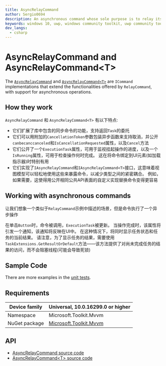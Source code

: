 ```yaml
---
title: AsyncRelayCommand
author: Sergio0694
description: An asynchronous command whose sole purpose is to relay its functionality to other objects by invoking delegates
keywords: windows 10, uwp, windows community toolkit, uwp community toolkit, uwp toolkit, mvvm, componentmodel, property changed, notification, binding, command, delegate, net core, net standard
dev_langs:
  - csharp
---
```


# AsyncRelayCommand and AsyncRelayCommand&lt;T>

The [`AsyncRelayCommand`](https://docs.microsoft.com/dotnet/api/microsoft.toolkit.mvvm.input.AsyncRelayCommand) and [`AsyncRelayCommand<T>`](https://docs.microsoft.com/dotnet/api/microsoft.toolkit.mvvm.input.AsyncRelayCommand-1) are `ICommand` implementations that extend the functionalities offered by `RelayCommand`, with support for asynchronous operations.

## How they work

`AsyncRelayCommand` 和 `AsyncRelayCommand<T>` 有以下特点:

- 它们扩展了库中包含的同步命令的功能，支持返回`Task`的委托
- 它们可以用附加的`CancellationToken`参数包装异步函数来支持取消，并公开`canbecanccanceled`和`IsCancellationRequested`属性，以及`Cancel`方法
- 它们公开了一个`ExecutionTask`属性，可用于监视挂起操作的进度，以及一个`IsRunning`属性，可用于检查操作何时完成。 这在将命令绑定到UI元素(如加载指示器)时特别有用
- 它们实现了`IAsyncRelayCommand`和`IAsyncRelayCommand<T>`接口，这意味着视图模型可以轻松地使用这些来暴露命令，以减少类型之间的紧密耦合。 例如，如果需要，这使得用公开相同公共API表面的自定义实现替换命令变得更容易

## Working with asynchronous commands

让我们想象一个类似于`RelayCommand`示例中描述的场景，但是命令执行了一个异步操作

在单击`Button`时，命令被调用，`ExecutionTask`被更新。 当操作完成时，该属性将引发一个通知，该通知将反映在UI中。 在这种情况下，将同时显示任务状态和任务的当前结果。 请注意，为了显示任务的结果，需要使用`TaskExtensions.GetResultOrDefault`方法——该方法提供了对尚未完成任务的结果的访问，而不会阻塞线程(可能会导致死锁)

## Sample Code

There are more examples in the [unit tests](https://github.com/Microsoft/WindowsCommunityToolkit//blob/master/UnitTests/UnitTests.Shared/Mvvm).

## Requirements

| Device family | Universal, 10.0.16299.0 or higher |
| --- | --- |
| Namespace | Microsoft.Toolkit.Mvvm |
| NuGet package | [Microsoft.Toolkit.Mvvm](https://www.nuget.org/packages/Microsoft.Toolkit.Mvvm/) |

## API

* [AsyncRelayCommand source code](https://github.com/Microsoft/WindowsCommunityToolkit//blob/master/Microsoft.Toolkit.Mvvm/Input/AsyncRelayCommand.cs)
* [AsyncRelayCommand&lt;T> source code](https://github.com/Microsoft/WindowsCommunityToolkit//blob/master/Microsoft.Toolkit.Mvvm/Input/AsyncRelayCommand{T}.cs)
